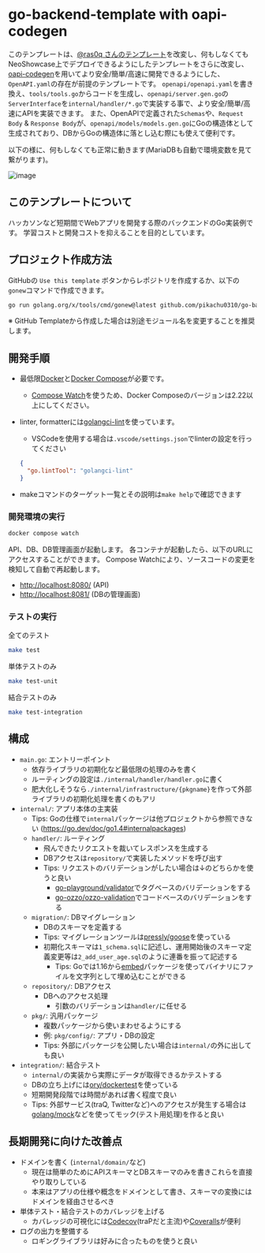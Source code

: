# go-backend-template with oapi-codegen
このテンプレートは、[@ras0q さんのテンプレート](https://github.com/ras0q/go-backend-template)を改変し、何もしなくてもNeoShowcase上でデプロイできるようにしたテンプレートをさらに改変し、[oapi-codegen](https://github.com/deepmap/oapi-codegen)を用いてより安全/簡単/高速に開発できるようにした、`OpenAPI.yaml`の存在が前提のテンプレートです。
`openapi/openapi.yaml`を書き換え、`tools/tools.go`からコードを生成し、`openapi/server.gen.go`の`ServerInterface`を`internal/handler/*.go`で実装する事で、より安全/簡単/高速にAPIを実装できます。
また、OpenAPIで定義された`Schemas`や、`Request Body` & `Response Body`が、`openapi/models/models.gen.go`にGoの構造体として生成されており、DBからGoの構造体に落とし込む際にも使えて便利です。

以下の様に、何もしなくても正常に動きます(MariaDBも自動で環境変数を見て繋がります)。

![image](https://github.com/pikachu0310/go-backend-template/assets/17543997/dee159b2-598c-40ed-807a-9b5680f465a8)


## このテンプレートについて

ハッカソンなど短期間でWebアプリを開発する際のバックエンドのGo実装例です。
学習コストと開発コストを抑えることを目的としています。

## プロジェクト作成方法

GitHubの `Use this template` ボタンからレポジトリを作成するか、以下の`gonew`コマンドで作成できます。

```sh
go run golang.org/x/tools/cmd/gonew@latest github.com/pikachu0310/go-backend-template {{ project_name }}
```

※ GitHub Templateから作成した場合は別途モジュール名を変更することを推奨します。

## 開発手順

- 最低限[Docker](https://www.docker.com/)と[Docker Compose](https://docs.docker.com/compose/)が必要です。
  - [Compose Watch](https://docs.docker.com/compose/file-watch/)を使うため、Docker Composeのバージョンは2.22以上にしてください。
- linter, formatterには[golangci-lint](https://golangci-lint.run/)を使っています。
  - VSCodeを使用する場合は`.vscode/settings.json`でlinterの設定を行ってください

  ```json
  {
    "go.lintTool": "golangci-lint"
  }
  ```

- makeコマンドのターゲット一覧とその説明は`make help`で確認できます

### 開発環境の実行

```sh
docker compose watch
```

API、DB、DB管理画面が起動します。
各コンテナが起動したら、以下のURLにアクセスすることができます。
Compose Watchにより、ソースコードの変更を検知して自動で再起動します。

- <http://localhost:8080/> (API)
- <http://localhost:8081/> (DBの管理画面)

### テストの実行

全てのテスト

```sh
make test
```

単体テストのみ

```sh
make test-unit
```

結合テストのみ

```sh
make test-integration
```

## 構成

- `main.go`: エントリーポイント
  - 依存ライブラリの初期化など最低限の処理のみを書く
  - ルーティングの設定は`./internal/handler/handler.go`に書く
  - 肥大化しそうなら`./internal/infrastructure/{pkgname}`を作って外部ライブラリの初期化処理を書くのもアリ
- `internal/`: アプリ本体の主実装
  - Tips: Goの仕様で`internal`パッケージは他プロジェクトから参照できない (<https://go.dev/doc/go1.4#internalpackages>)
  - `handler/`: ルーティング
    - 飛んできたリクエストを裁いてレスポンスを生成する
    - DBアクセスは`repository/`で実装したメソッドを呼び出す
    - Tips: リクエストのバリデーションがしたい場合は↓のどちらかを使うと良い
      - [go-playground/validator](https://github.com/go-playground/validator)でタグベースのバリデーションをする
      - [go-ozzo/ozzo-validation](https://github.com/go-ozzo/ozzo-validation)でコードベースのバリデーションをする
  - `migration/`: DBマイグレーション
    - DBのスキーマを定義する
    - Tips: マイグレーションツールは[pressly/goose](https://github.com/pressly/goose)を使っている
    - 初期化スキーマは`1_schema.sql`に記述し、運用開始後のスキーマ定義変更等は`2_add_user_age.sql`のように連番を振って記述する
      - Tips: Goでは1.16から[embed](https://pkg.go.dev/embed)パッケージを使ってバイナリにファイルを文字列として埋め込むことができる
  - `repository/`: DBアクセス
    - DBへのアクセス処理
      - 引数のバリデーションは`handler/`に任せる
  - `pkg/`: 汎用パッケージ
    - 複数パッケージから使いまわせるようにする
    - 例: `pkg/config/`: アプリ・DBの設定
    - Tips: 外部にパッケージを公開したい場合は`internal/`の外に出しても良い
- `integration/`: 結合テスト
  - `internal/`の実装から実際にデータが取得できるかテストする
  - DBの立ち上げには[ory/dockertest](https://github.com/ory/dockertest)を使っている
  - 短期開発段階では時間があれば書く程度で良い
  - Tips: 外部サービス(traQ, Twitterなど)へのアクセスが発生する場合は[golang/mock](https://github.com/golang/mock)などを使ってモック(テスト用処理)を作ると良い

## 長期開発に向けた改善点

- ドメインを書く (`internal/domain/`など)
  - 現在は簡単のためにAPIスキーマとDBスキーマのみを書きこれらを直接やり取りしている
  - 本来はアプリの仕様や概念をドメインとして書き、スキーマの変換にはドメインを経由させるべき
- 単体テスト・結合テストのカバレッジを上げる
  - カバレッジの可視化には[Codecov](https://codecov.io)(traPだと主流)や[Coveralls](https://coveralls.io)が便利
- ログの出力を整備する
  - ロギングライブラリは好みに合ったものを使うと良い
